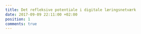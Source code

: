 ```yaml
---
title: Det refleksive potentiale i digitale læringsnetværk
date: 2017-09-09 22:11:00 +02:00
position: 1
comments: true
---
```


